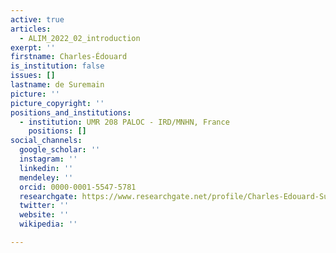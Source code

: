 ```yaml
---
active: true
articles:
  - ALIM_2022_02_introduction
exerpt: ''
firstname: Charles-Édouard
is_institution: false
issues: []
lastname: de Suremain
picture: ''
picture_copyright: ''
positions_and_institutions:
  - institution: UMR 208 PALOC - IRD/MNHN, France
    positions: []
social_channels:
  google_scholar: ''
  instagram: ''
  linkedin: ''
  mendeley: ''
  orcid: 0000-0001-5547-5781
  researchgate: https://www.researchgate.net/profile/Charles-Edouard-Suremain
  twitter: ''
  website: ''
  wikipedia: ''

---
```

